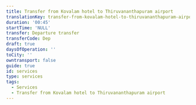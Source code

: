 ```yaml
---
title: Transfer from Kovalam hotel to Thiruvananthapuram airport
translationKey: transfer-from-kovalam-hotel-to-thiruvananthapuram-airport
duration: '00:45'
startTime: 'NULL'
transfer: Departure transfer
transferCode: Dep
draft: true
daysOfOperation: ''
toCity: ''
owntransport: false
guide: true
id: services
type: services
tags:
  - Services
  - Transfer from Kovalam hotel to Thiruvananthapuram airport
---
```


